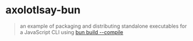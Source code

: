 # axolotlsay-bun

> an example of packaging and distributing standalone executables for a JavaScript CLI using [bun build --compile](https://bun.sh/docs/bundler/executables)




